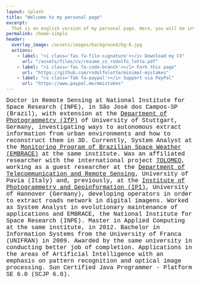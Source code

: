 ```yaml
---
layout: splash
title: "Welcome to my personal page"
excerpt: 
  That is an english version of my personal page. Here, you will be introduced to a summary of my work, my skills, works, and what I've done in the past years!<br/>    
permalink: /home-simple
header:  
  overlay_image: /assets/images/background/bg-6.jpg  
  actions:      
    - label: "<i class='fas fa-file-signature'></i> Download my CV"
      url: "/assets/files/cv/resume_cv_rodolfo_lotte.pdf"
    - label: "<i class='fas fa-code-branch'></i> Fork this page"
      url: "https://github.com/rodolfolotte/minimal-mistakes"
    - label: "<i class='fab fa-paypal'></i> Support via PayPal"
      url: "https://www.paypal.me/mmistakes"
---
```

<font face="courier" size="3">Doctor in Remote Sensing at National Institute for Space Research (INPE), in São José dos Campos-SP (Brazil), with extension at the <a href="http://www.ifp.uni-stuttgart.de/">Department of Photogrammetry (IfP)</a> of University of Stuttgart, Germany, investigating ways to autonomous extract information from urban environments and how to reconstruct them in 3D. Currently, System Analyst at the <a href="http://www2.inpe.br/climaespacial/">Monitoring Program of Brazilian Space Weather (EMBRACE)</a> at the same institute. Was an affiliated researcher with the international project <a href="http://tolomeofp7.unipv.it/">TOLOMEO</a>, working as a guest researcher at the <a href="http://www.unipv.eu/site/home.html">Department of Telecommunication and Remote Sensing</a>, University of Pavia (Italy) and, previously, at the <a href="https://www.ipi.uni-hannover.de/">Institute of Photogrammetry and Geoinformation (IPI)</a>, University of Hannover (Germany), developing operators in order to extract roads network in digital imagens. Worked as System Analyst in evolutionary maintenance of applications and EMBRACE, the National Institute for Space Research (INPE). Master in Applied Computing at the same institute, in 2012. Bachelor in Information Systems from the University of Franca (UNIFRAN) in 2009. Awarded by the same university in conducting better job of completion. Applications in the areas of Artificial Intelligence with an emphasis on pattern recognition and optical image processing. Sun Certified Java Programmer - Platform SE 6.0 (SCJP 6.0).</font>
<br/>